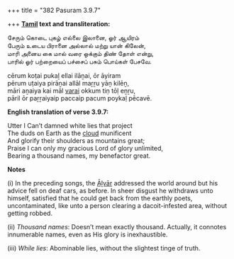 +++
title = "382 Pasuram 3.9.7"

+++
**[Tamil](/definition/tamil#history "show Tamil definitions") text and transliteration:**

சேரும் கொடை புகழ் எல்லை இலானை, ஓர் ஆயிரம்  
பேரும் உடைய பிரானை அல்லால் மற்று யான் கிலேன்,  
மாரி அனைய கை மால் வரை ஒக்கும் திண் தோள் என்று,  
பாரில் ஓர் பற்றையைப் பச்சைப் பசும் பொய்கள் பேசவே.

cērum koṭai pukaḻ ellai ilāṉai, ōr āyiram  
pērum uṭaiya pirāṉai allāl maṟṟu yāṉ kilēṉ,  
māri aṉaiya kai māl [varai](/definition/varai#history "show varai definitions") okkum tiṇ tōḷ eṉṟu,  
pāril ōr paṟṟaiyaip paccaip pacum poykaḷ pēcavē.

**English translation of verse 3.9.7:**

Utter I Can’t damned white lies that project  
The duds on Earth as the [cloud](/definition/cloud#history "show cloud definitions") munificent  
And glorify their shoulders as mountains great;  
Praise I can only my gracious Lord of glory unlimited,  
Bearing a thousand names, my benefactor great.

**Notes**

\(i\) In the preceding songs, the [Āḻvār](/definition/aḻvar#vaishnavism "show Āḻvār definitions") addressed the world around but his advice fell on deaf cars, as before. In sheer disgust he withdraws unto himself, satisfied that he could get back from the earthly poets, uncontaminated, like unto a person clearing a dacoit-infested area, without getting robbed.

\(ii\) *Thousand names*: Doesn’t mean exactly thousand. Actually, it connotes innumerable names, even as His glory is inexhaustible.

\(iii\) *While lies*: Abominable lies, without the slightest tinge of truth.



